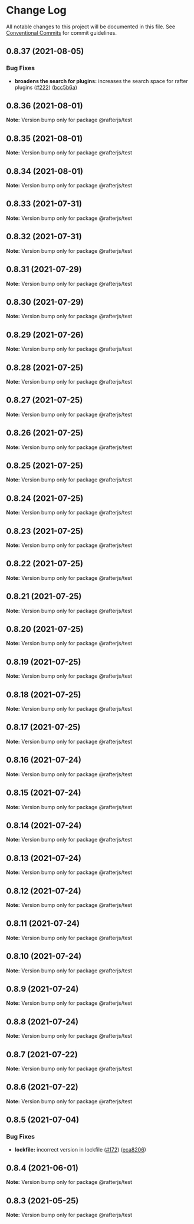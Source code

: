 # Change Log

All notable changes to this project will be documented in this file.
See [Conventional Commits](https://conventionalcommits.org) for commit guidelines.

## 0.8.37 (2021-08-05)


### Bug Fixes

* **broadens the search for plugins:** increases the search space for rafter plugins ([#222](https://github.com/rafterjs/rafter/issues/222)) ([bcc5b6a](https://github.com/rafterjs/rafter/commit/bcc5b6af7b0323e5a87afba436acb24163c3581d))





## 0.8.36 (2021-08-01)

**Note:** Version bump only for package @rafterjs/test





## 0.8.35 (2021-08-01)

**Note:** Version bump only for package @rafterjs/test





## 0.8.34 (2021-08-01)

**Note:** Version bump only for package @rafterjs/test





## 0.8.33 (2021-07-31)

**Note:** Version bump only for package @rafterjs/test





## 0.8.32 (2021-07-31)

**Note:** Version bump only for package @rafterjs/test





## 0.8.31 (2021-07-29)

**Note:** Version bump only for package @rafterjs/test





## 0.8.30 (2021-07-29)

**Note:** Version bump only for package @rafterjs/test





## 0.8.29 (2021-07-26)

**Note:** Version bump only for package @rafterjs/test

## 0.8.28 (2021-07-25)

**Note:** Version bump only for package @rafterjs/test

## 0.8.27 (2021-07-25)

**Note:** Version bump only for package @rafterjs/test

## 0.8.26 (2021-07-25)

**Note:** Version bump only for package @rafterjs/test

## 0.8.25 (2021-07-25)

**Note:** Version bump only for package @rafterjs/test

## 0.8.24 (2021-07-25)

**Note:** Version bump only for package @rafterjs/test

## 0.8.23 (2021-07-25)

**Note:** Version bump only for package @rafterjs/test

## 0.8.22 (2021-07-25)

**Note:** Version bump only for package @rafterjs/test

## 0.8.21 (2021-07-25)

**Note:** Version bump only for package @rafterjs/test

## 0.8.20 (2021-07-25)

**Note:** Version bump only for package @rafterjs/test

## 0.8.19 (2021-07-25)

**Note:** Version bump only for package @rafterjs/test

## 0.8.18 (2021-07-25)

**Note:** Version bump only for package @rafterjs/test

## 0.8.17 (2021-07-25)

**Note:** Version bump only for package @rafterjs/test

## 0.8.16 (2021-07-24)

**Note:** Version bump only for package @rafterjs/test

## 0.8.15 (2021-07-24)

**Note:** Version bump only for package @rafterjs/test

## 0.8.14 (2021-07-24)

**Note:** Version bump only for package @rafterjs/test

## 0.8.13 (2021-07-24)

**Note:** Version bump only for package @rafterjs/test

## 0.8.12 (2021-07-24)

**Note:** Version bump only for package @rafterjs/test

## 0.8.11 (2021-07-24)

**Note:** Version bump only for package @rafterjs/test

## 0.8.10 (2021-07-24)

**Note:** Version bump only for package @rafterjs/test

## 0.8.9 (2021-07-24)

**Note:** Version bump only for package @rafterjs/test

## 0.8.8 (2021-07-24)

**Note:** Version bump only for package @rafterjs/test

## 0.8.7 (2021-07-22)

**Note:** Version bump only for package @rafterjs/test

## 0.8.6 (2021-07-22)

**Note:** Version bump only for package @rafterjs/test

## 0.8.5 (2021-07-04)

### Bug Fixes

- **lockfile:** incorrect version in lockfile ([#172](https://github.com/rafterjs/rafter/issues/172)) ([eca8206](https://github.com/rafterjs/rafter/commit/eca820680574c45714a5cf56560b5f41a1553fa1))

## 0.8.4 (2021-06-01)

**Note:** Version bump only for package @rafterjs/test

## 0.8.3 (2021-05-25)

**Note:** Version bump only for package @rafterjs/test
